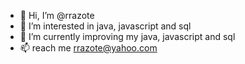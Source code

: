 - 👋 Hi, I’m @rrazote
- 👀 I’m interested in java, javascript and sql
- 🌱 I’m currently improving my java, javascript and sql
- 📫 reach me rrazote@yahoo.com

<!---
rrazote/rrazote is a ✨ special ✨ repository because its `README.md` (this file) appears on your GitHub profile.
You can click the Preview link to take a look at your changes.
--->
